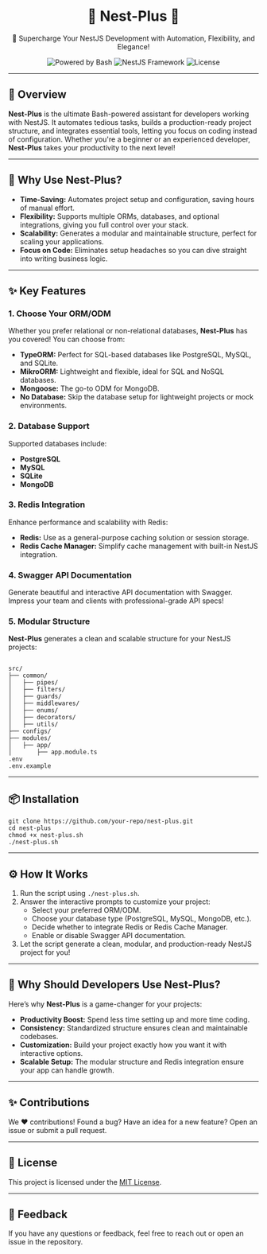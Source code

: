<h1 align="center">🌟 Nest-Plus 🌟</h1>
<p align="center">🚀 Supercharge Your NestJS Development with Automation, Flexibility, and Elegance!</p>

<p align="center">
  <img src="https://img.shields.io/badge/bash-powered-blue?style=flat-square" alt="Powered by Bash" />
  <img src="https://img.shields.io/badge/nestjs-framework-red?style=flat-square" alt="NestJS Framework" />
  <img src="https://img.shields.io/github/license/your-repo/nest-plus?style=flat-square" alt="License" />
</p>

<hr />

<h2>🌟 Overview</h2>
<p><strong>Nest-Plus</strong> is the ultimate Bash-powered assistant for developers working with NestJS. It automates tedious tasks, builds a production-ready project structure, and integrates essential tools, letting you focus on coding instead of configuration. Whether you're a beginner or an experienced developer, <strong>Nest-Plus</strong> takes your productivity to the next level!</p>

<hr />

<h2>🎯 Why Use Nest-Plus?</h2>
<ul>
  <li><strong>Time-Saving:</strong> Automates project setup and configuration, saving hours of manual effort.</li>
  <li><strong>Flexibility:</strong> Supports multiple ORMs, databases, and optional integrations, giving you full control over your stack.</li>
  <li><strong>Scalability:</strong> Generates a modular and maintainable structure, perfect for scaling your applications.</li>
  <li><strong>Focus on Code:</strong> Eliminates setup headaches so you can dive straight into writing business logic.</li>
</ul>

<hr />

<h2>✨ Key Features</h2>
<h3>1. Choose Your ORM/ODM</h3>
<p>Whether you prefer relational or non-relational databases, <strong>Nest-Plus</strong> has you covered! You can choose from:</p>
<ul>
  <li><strong>TypeORM:</strong> Perfect for SQL-based databases like PostgreSQL, MySQL, and SQLite.</li>
  <li><strong>MikroORM:</strong> Lightweight and flexible, ideal for SQL and NoSQL databases.</li>
  <li><strong>Mongoose:</strong> The go-to ODM for MongoDB.</li>
  <li><strong>No Database:</strong> Skip the database setup for lightweight projects or mock environments.</li>
</ul>

<h3>2. Database Support</h3>
<p>Supported databases include:</p>
<ul>
  <li><strong>PostgreSQL</strong></li>
  <li><strong>MySQL</strong></li>
  <li><strong>SQLite</strong></li>
  <li><strong>MongoDB</strong></li>
</ul>

<h3>3. Redis Integration</h3>
<p>Enhance performance and scalability with Redis:</p>
<ul>
  <li><strong>Redis:</strong> Use as a general-purpose caching solution or session storage.</li>
  <li><strong>Redis Cache Manager:</strong> Simplify cache management with built-in NestJS integration.</li>
</ul>

<h3>4. Swagger API Documentation</h3>
<p>Generate beautiful and interactive API documentation with Swagger. Impress your team and clients with professional-grade API specs!</p>

<h3>5. Modular Structure</h3>
<p><strong>Nest-Plus</strong> generates a clean and scalable structure for your NestJS projects:</p>
<pre><code>
src/
├── common/
│   ├── pipes/
│   ├── filters/
│   ├── guards/
│   ├── middlewares/
│   ├── enums/
│   ├── decorators/
│   ├── utils/
├── configs/
├── modules/
│   ├── app/
│       ├── app.module.ts
.env
.env.example
</code></pre>

<hr />

<h2>📦 Installation</h2>
<pre><code>git clone https://github.com/your-repo/nest-plus.git
cd nest-plus
chmod +x nest-plus.sh
./nest-plus.sh
</code></pre>

<hr />

<h2>⚙️ How It Works</h2>
<ol>
  <li>Run the script using <code>./nest-plus.sh</code>.</li>
  <li>Answer the interactive prompts to customize your project:
    <ul>
      <li>Select your preferred ORM/ODM.</li>
      <li>Choose your database type (PostgreSQL, MySQL, MongoDB, etc.).</li>
      <li>Decide whether to integrate Redis or Redis Cache Manager.</li>
      <li>Enable or disable Swagger API documentation.</li>
    </ul>
  </li>
  <li>Let the script generate a clean, modular, and production-ready NestJS project for you!</li>
</ol>

<hr />

<h2>🧐 Why Should Developers Use Nest-Plus?</h2>
<p>Here’s why <strong>Nest-Plus</strong> is a game-changer for your projects:</p>
<ul>
  <li><strong>Productivity Boost:</strong> Spend less time setting up and more time coding.</li>
  <li><strong>Consistency:</strong> Standardized structure ensures clean and maintainable codebases.</li>
  <li><strong>Customization:</strong> Build your project exactly how you want it with interactive options.</li>
  <li><strong>Scalable Setup:</strong> The modular structure and Redis integration ensure your app can handle growth.</li>
</ul>

<hr />

<h2>✨ Contributions</h2>
<p>We ❤️ contributions! Found a bug? Have an idea for a new feature? Open an issue or submit a pull request.</p>

<hr />

<h2>📄 License</h2>
<p>This project is licensed under the <a href="LICENSE">MIT License</a>.</p>

<hr />

<h2>💬 Feedback</h2>
<p>If you have any questions or feedback, feel free to reach out or open an issue in the repository.</p>
